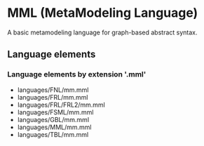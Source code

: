 # MML (MetaModeling Language)
A basic metamodeling language for graph-based abstract syntax.
## Language elements
### Language elements by extension '.mml'
* languages/FNL/mm.mml
* languages/FRL/mm.mml
* languages/FRL/FRL2/mm.mml
* languages/FSML/mm.mml
* languages/GBL/mm.mml
* languages/MML/mm.mml
* languages/TBL/mm.mml
